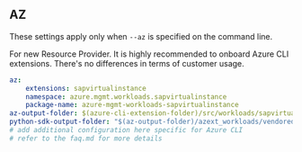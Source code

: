 ## AZ

These settings apply only when `--az` is specified on the command line.

For new Resource Provider. It is highly recommended to onboard Azure CLI extensions. There's no differences in terms of customer usage. 

``` yaml $(az) && $(target-mode) != 'core'
az:
    extensions: sapvirtualinstance
    namespace: azure.mgmt.workloads.sapvirtualinstance
    package-name: azure-mgmt-workloads-sapvirtualinstance
az-output-folder: $(azure-cli-extension-folder)/src/workloads/sapvirtualinstance
python-sdk-output-folder: "$(az-output-folder)/azext_workloads/vendored_sdks/workloads/sapvirtualinstance"
# add additional configuration here specific for Azure CLI
# refer to the faq.md for more details
```